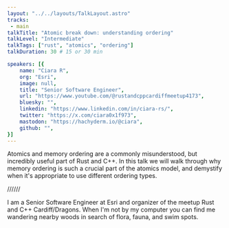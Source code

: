 ```yaml
---
layout: "../../layouts/TalkLayout.astro"
tracks: 
 - main
talkTitle: "Atomic break down: understanding ordering"
talkLevel: "Intermediate"
talkTags: ["rust", "atomics", "ordering"]
talkDuration: 30 # 15 or 30 min

speakers: [{
    name: "Ciara R",
    org: "Esri",
    image: null,
    title: "Senior Software Engineer",
    url: "https://www.youtube.com/@rustandcppcardiffmeetup4173",
    bluesky: "",
    linkedin: "https://www.linkedin.com/in/ciara-rs/",
    twitter: "https://x.com/ciara0x1f973",
    mastodon: "https://hachyderm.io/@ciara",
    github: "",
}]
---
```


Atomics and memory ordering are a commonly misunderstood, but incredibly useful part of Rust and C++. In this talk we will walk through why memory ordering is such a crucial part of the atomics model, and demystify when it's appropriate to use different ordering types.

////// <!-- sepatator between abstract and bio -->

I am a Senior Software Engineer at Esri and organizer of the meetup Rust and C++ Cardiff/Dragons. When I'm not by my computer you can find me wandering nearby woods in search of flora, fauna, and swim spots.
